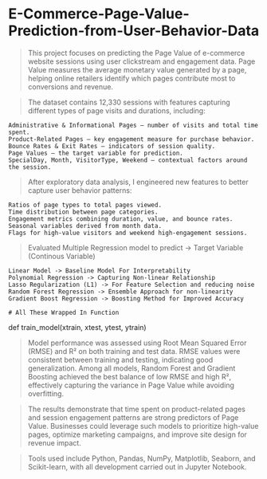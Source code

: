 # E-Commerce-Page-Value-Prediction-from-User-Behavior-Data

> This project focuses on predicting the Page Value of e-commerce website sessions using user clickstream and engagement data. Page Value measures the average monetary value generated by a page, helping online retailers identify which pages contribute most to conversions and revenue.

> The dataset contains 12,330 sessions with features capturing different types of page visits and durations, including:
	
 	Administrative & Informational Pages – number of visits and total time spent.
	Product-Related Pages – key engagement measure for purchase behavior.
	Bounce Rates & Exit Rates – indicators of session quality.
	Page Values – the target variable for prediction.
	SpecialDay, Month, VisitorType, Weekend – contextual factors around the session.

> After exploratory data analysis, I engineered new features to better capture user behavior patterns:

	Ratios of page types to total pages viewed.
	Time distribution between page categories.
	Engagement metrics combining duration, value, and bounce rates.
	Seasonal variables derived from month data.
	Flags for high-value visitors and weekend high-engagement sessions.

>  Evaluated Multiple Regression model to predict -> Target Variable (Continous Variable)

	Linear Model -> Baseline Model For Interpretability
 	Polynomial Regression -> Capturing Non-linear Relationship
	Lasso Regularization (L1) -> For Feature Selection and reducing noise
 	Random Forest Regression -> Ensemble Approach for non-linearity
	Gradient Boost Regression -> Boosting Method for Improved Accuracy

  	# All These Wrapped In Function    	
   def train_model(xtrain, xtest, ytest, ytrain)

> Model performance was assessed using Root Mean Squared Error (RMSE) and R² on both training and test data. RMSE values were consistent between training and testing, indicating good generalization. Among all models, Random Forest and Gradient Boosting achieved the best balance of low RMSE and high R², effectively capturing the variance in Page Value while avoiding overfitting.

> The results demonstrate that time spent on product-related pages and session engagement patterns are strong predictors of Page Value. Businesses could leverage such models to prioritize high-value pages, optimize marketing campaigns, and improve site design for revenue impact.

> Tools used include Python, Pandas, NumPy, Matplotlib, Seaborn, and Scikit-learn, with all development carried out in Jupyter Notebook.
